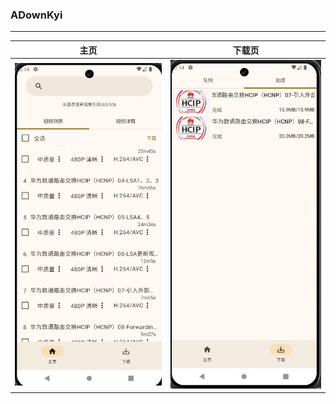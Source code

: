 <style>
img[src*="#width-scale"] {
    width: 40%;
}
</style>

### ADownKyi

------------
|                      主页                       |                         下载页                         |
|:---------------------------------------------:|:---------------------------------------------------:|
| ![主页](/picture/Main%20Screen.png#width-scale) | ![下载页](./picture/Download%20Screen.png#width-scale) |